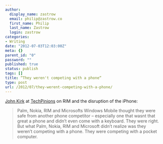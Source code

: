 ```yaml
---
author:
  display_name: zastrow
  email: philip@zastrow.co
  first_name: Philip
  last_name: Zastrow
  login: zastrow
categories:
- Writing
date: "2012-07-03T12:03:00Z"
meta: {}
parent_id: "0"
password: ""
published: true
status: publish
tags: []
title: “They weren't competing with a phone“
type: post
url: /2012/07/they-werent-competing-with-a-phone/
---
```

<p><a href="http://techpinions.com/author/johnkirk">John Kirk</a> at <a href="http://techpinions.com/">TechPinions</a> on RIM and the disruption of the iPhone:</p>
<blockquote><p>Palm, Nokia, RIM and Microsofts Windows Mobile thought they were safe from another phone competitor – especially one that wasnt that great a phone and didn’t even come with a keyboard. They were right. But what Palm, Nokia, RIM and Microsoft didn’t realize was they weren’t competing with a phone. They were competing with a pocket computer.</p></blockquote>
